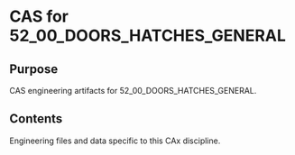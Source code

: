 # CAS for 52_00_DOORS_HATCHES_GENERAL

## Purpose
CAS engineering artifacts for 52_00_DOORS_HATCHES_GENERAL.

## Contents
Engineering files and data specific to this CAx discipline.
